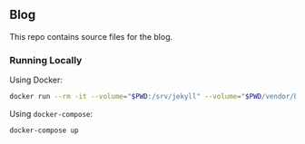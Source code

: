 ## Blog

This repo contains source files for the blog.


### Running Locally

Using Docker:

```bash
docker run --rm -it --volume="$PWD:/srv/jekyll" --volume="$PWD/vendor/bundle:/usr/local/bundle" --publish 4000:4000 jekyll/jekyll:3.8 jekyll serve --watch
```

Using `docker-compose`:

```bash
docker-compose up
```
